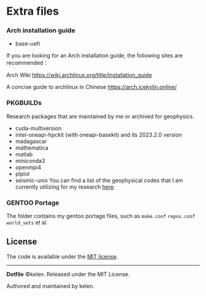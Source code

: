 # Extra files

### Arch installation guide
- base-uefi

If you are looking for an Arch installation guide, the following sites are recommended：

Arch Wiki https://wiki.archlinux.org/title/Installation_guide

A concise guide to archlinux in Chinese https://arch.icekylin.online/


### PKGBUILDs
Research packages that are maintained by me or archived for geophysics.
- cuda-multiversion
- intel-oneapi-hpckit (with oneapi-basekit) and its 2023.2.0 version
- madagascar
- mathematica
- matlab
- miniconda3
- openmpi4
- plplot
- seismic-unix
You can find a list of the geophysical codes that I am currently utilizing for my research [here](./pkgbuilds/README.md).

### GENTOO Portage
The folder contains my gentoo portage files, such as `make.conf` `repos.conf` `world_sets` et al.



## License
The code is available under the [MIT license][license].

---
**Dotfile** ©kelen. Released under the MIT License.

Authored and maintained by kelen.

<!-- Link labels: -->
[license]: LICENSE
